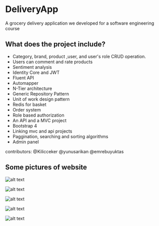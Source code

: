 # DeliveryApp
A grocery delivery application we developed for a software engineering course
## What does the project include?
* Category, brand, product ,user, and user's role CRUD operation.
* Users can comment and rate products
* Sentiment analysis
* Identity Core and JWT
* Fluent API
* Automapper 
* N-Tier architecture
* Generic Repository Pattern
* Unit of work design pattern
* Redis for basket
* Order system
* Role based authorization
* An API and a MVC project
* Bootstrap 4
* Linking mvc and api projects
* Paggination, searching and sorting algorithms
* Admin panel

contributors: @Kilicceker @yunusarikan @emrebuyuktas

## Some pictures of website

![alt text](https://github.com/emrebuyuktas/DeliveryApp/blob/master/DeliveryApp.Web/wwwroot/imges/Website/1.png )

![alt text](https://github.com/emrebuyuktas/DeliveryApp/blob/master/DeliveryApp.Web/wwwroot/imges/Website/2.png )

![alt text](https://github.com/emrebuyuktas/DeliveryApp/blob/master/DeliveryApp.Web/wwwroot/imges/Website/3.png)

![alt text](https://github.com/emrebuyuktas/DeliveryApp/blob/master/DeliveryApp.Web/wwwroot/imges/Website/4.png)

![alt text](https://github.com/emrebuyuktas/DeliveryApp/blob/master/DeliveryApp.Web/wwwroot/imges/Website/5.png )

